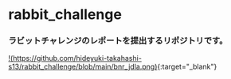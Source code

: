# rabbit_challenge
### ラビットチャレンジのレポートを提出するリポジトリです。
[!(https://github.com/hideyuki-takahashi-s13/rabbit_challenge/blob/main/bnr_jdla.png)](https://study-ai.com/jdla/){:target="_blank"}
